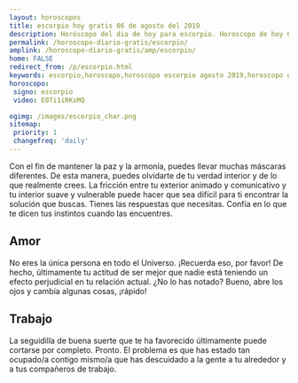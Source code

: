 ```yaml
---
layout: horoscopos
title: escorpio hoy gratis 06 de agosto del 2019 
description: Horóscopo del dia de hoy para escorpio. Horoscopo de hoy 06 de agosto del 2019. Las predicciones de amor, trabajo, vida personal gratis.
permalink: /horoscopo-diario-gratis/escorpio/
amplink: /horoscopo-diario-gratis/amp/escorpio/
home: FALSE
redirect_from: /p/escorpio.html
keywords: escorpio,horoscopo,horoscopo escorpio agosto 2019,horoscopo escorpio hoy,tarot escorpio agosto 2019,horoscopo escorpio,tarot escorpio hoy,horoscopo de hoy,horoscopo diario,tarot del amor,horoscopo de hoy escorpio,horoscopo diario del tarot, Horoscopo de hoy escorpio 06 de agosto del 2019,horóscopo del día, el horoscopo de hoy
horoscopo:
 signo: escorpio
 video: E0Ti1iRKsMQ

ogimg: /images/escorpio_char.png
sitemap:
 priority: 1
 changefreq: 'daily'
---
```



Con el fin de mantener la paz y la armonía, puedes llevar muchas máscaras diferentes. De esta manera, puedes olvidarte de tu verdad interior y de lo que realmente crees. La fricción entre tu exterior animado y comunicativo y tu interior suave y vulnerable puede hacer que sea difícil para ti encontrar la solución que buscas. Tienes las respuestas que necesitas. Confía en lo que te dicen tus instintos cuando las encuentres.

## Amor

No eres la única persona en todo el Universo. ¡Recuerda eso, por favor! De hecho, últimamente tu actitud de ser mejor que nadie está teniendo un efecto perjudicial en tu relación actual. ¿No lo has notado? Bueno, abre los ojos y cambia algunas cosas, ¡rápido!

## Trabajo

La seguidilla de buena suerte que te ha favorecido últimamente puede cortarse por completo. Pronto. El problema es que has estado tan ocupado/a contigo mismo/a que has descuidado a la gente a tu alrededor y a tus compañeros de trabajo.